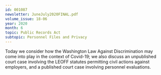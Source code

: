 ```yaml
---
id: 001087
newsletter: JuneJuly2020FINAL.pdf
volume_issue: 18-06
year: 2020
month: 6
topic: Public Records Act
subtopic: Personnel Files and Privacy
---
```


Today we consider how the Washington Law Against Discrimination may come into play in the context of Covid-19; we also discuss an unpublished court case involving the LEOFF statutes permitting civil actions against employers, and a published court case involving personnel evaluations.
